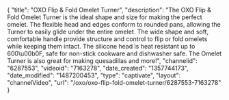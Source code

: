{
    "title": "OXO Flip & Fold Omelet Turner",
    "description": "The OXO Flip & Fold Omelet Turner is the ideal shape and size for making the perfect omelet. The flexible head and edges conform to rounded pans, allowing the Turner to easily glide under the entire omelet. The wide shape and soft, comfortable handle provide structure and control to flip or fold omelets while keeping them intact.  The silicone head is heat resistant up to 600\u00b0F, safe for non-stick cookware and dishwasher safe. The Omelet Turner is also great for making quesadillas and more!",
    "channelid": "6287553",
    "videoid": "7163278",
    "date_created": "1357744173",
    "date_modified": "1487200453",
    "type": "captivate",
    "layout": "channelVideo",
    "url": "\/oxo\/oxo-flip-fold-omelet-turner\/6287553-7163278"
}